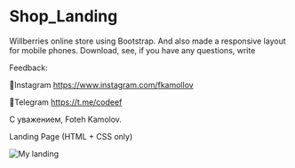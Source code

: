 # Shop_Landing


Willberries online store using Bootstrap. And also made a responsive layout for mobile phones. Download, see, if you have any questions, write


Feedback:

📌Instagram https://www.instagram.com/fkamollov

📌Telegram https://t.me/codeef

С уважением,
Foteh Kamolov.

Landing Page (HTML + CSS only)

![My landing](https://user-images.githubusercontent.com/55693215/106602178-b1936680-656d-11eb-8acd-2e18182482bb.png)
